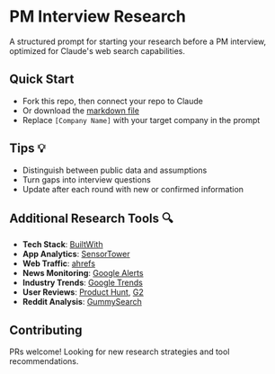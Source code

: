 # PM Interview Research

A structured prompt for starting your research before a PM interview, optimized for Claude's web search capabilities.

## Quick Start

- Fork this repo, then connect your repo to Claude
- Or download the [markdown file](https://github.com/adeluise/PM-Interview-Research-Framework/blob/main/PM-Interview-Research-Framework.md)
- Replace `[Company Name]` with your target company in the prompt

## Tips 💡
- Distinguish between public data and assumptions
- Turn gaps into interview questions
- Update after each round with new or confirmed information

## Additional Research Tools 🔍
- **Tech Stack**: [BuiltWith](https://builtwith.com/)
- **App Analytics**: [SensorTower](https://sensortower.com/)
- **Web Traffic**: [ahrefs](https://ahrefs.com/backlink-checker)
- **News Monitoring**: [Google Alerts](https://www.google.com/alerts)
- **Industry Trends**: [Google Trends](https://trends.google.com/trends/)
- **User Reviews**: [Product Hunt](https://www.producthunt.com/), [G2](https://www.g2.com/)
- **Reddit Analysis**: [GummySearch](https://gummysearch.com/)

## Contributing
PRs welcome! Looking for new research strategies and tool recommendations.
